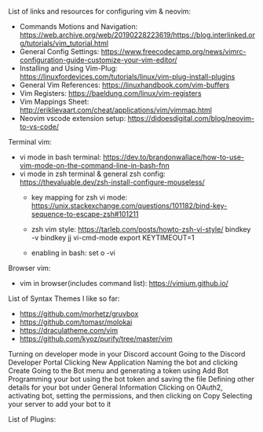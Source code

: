 List of links and resources for configuring vim & neovim:
* Commands Motions and Navigation: https://web.archive.org/web/20190228223619/https://blog.interlinked.org/tutorials/vim_tutorial.html
* General Config Settings: https://www.freecodecamp.org/news/vimrc-configuration-guide-customize-your-vim-editor/
* Installing and Using Vim-Plug: https://linuxfordevices.com/tutorials/linux/vim-plug-install-plugins
* General Vim References: https://linuxhandbook.com/vim-buffers
* Vim Registers: https://baeldung.com/linux/vim-registers
* Vim Mappings Sheet: http://eriklievaart.com/cheat/applications/vim/vimmap.html
* Neovim vscode extension setup: https://didoesdigital.com/blog/neovim-to-vs-code/ 

Terminal vim:
* vi mode in bash terminal: https://dev.to/brandonwallace/how-to-use-vim-mode-on-the-command-line-in-bash-fnn
* vi mode in zsh terminal & general zsh config: https://thevaluable.dev/zsh-install-configure-mouseless/  
  - key mapping for zsh vi mode: https://unix.stackexchange.com/questions/101182/bind-key-sequence-to-escape-zsh#101211
  - zsh vim style: https://tarleb.com/posts/howto-zsh-vi-style/
  bindkey -v
  bindkey jj vi-cmd-mode
  export KEYTIMEOUT=1

  - enabling in bash:
  set o -vi
  
Browser vim:
* vim in browser(includes command list): https://vimium.github.io/

List of Syntax Themes I like so far:
* https://github.com/morhetz/gruvbox
* https://github.com/tomasr/molokai
* https://draculatheme.com/vim
* https://github.com/kyoz/purify/tree/master/vim

Turning on developer mode in your Discord account
Going to the Discord Developer Portal﻿
Clicking New Application
Naming the bot and clicking Create
Going to the Bot menu and generating a token using Add Bot
Programming your bot using the bot token and saving the file
Defining other details for your bot under General Information
Clicking on OAuth2, activating bot, setting the permissions, and then clicking on Copy
Selecting your server to add your bot to it

List of Plugins:
